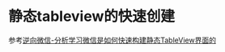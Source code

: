 # 静态tableview的快速创建

参考[逆向微信-分析学习微信是如何快速构建静态TableView界面的](https://github.com/dev-liyang/LYTableViewWidget)

